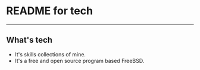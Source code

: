 # **README for tech**
***

## **What's tech**
 * It's skills collections of mine.
 * It's a free and open source program based FreeBSD.
